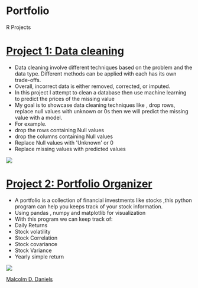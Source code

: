 # Portfolio
R Projects

# [Project  1: Data cleaning ](https://github.com/sirmuzzamil/sirmuzzamil/blob/839b1486d4ded5b42af89fa7887f8da73116c72d/R%20Projects/Project_1.ipynb)
* Data cleaning involve different techniques based on the problem and the data type. Different methods can be applied with each has its own trade-offs.
* Overall, incorrect data is either removed, corrected, or imputed.
* In this project I attempt to clean a database then use machine learning to predict the prices of the missing value
* My goal is to showcase data cleaning techniques like , drop rows, replace null values with unknown or 0s then we will predict the missing value with a model.
* For example.
*	drop the rows containing Null values 
*	drop the columns containing Null values 
*	Replace Null values with 'Unknown' or 0 
*	Replace missing values with predicted values 

![](https://github.com/malcolmpanama/Malcolm_Portfolio/blob/main/images/download1.png?raw=true)



# [Project  2: Portfolio Organizer](https://github.com/sirmuzzamil/sirmuzzamil/blob/839b1486d4ded5b42af89fa7887f8da73116c72d/R%20Projects/Project_2%20(2).ipynb)
* A portfolio is a collection of financial investments like stocks ,this python program can help you keeps track of your stock information.
* Using pandas , numpy and matplotlib for visualization
* With this program we can keep track of:
* Daily Returns
* Stock volatility
* Stock Correlation
* Stock covariance 
* Stock Variance
* Yearly simple return

![](https://github.com/malcolmpanama/Malcolm_Portfolio/blob/main/images/Figure_1.png?raw=true)

<div class="badge-base LI-profile-badge" data-locale="en_US" data-size="medium" data-theme="dark" data-type="VERTICAL" data-vanity="malcolm-d-daniels-abb7a4111" data-version="v1"><a class="badge-base__link LI-simple-link" href="https://tw.linkedin.com/in/malcolm-d-daniels-abb7a4111?trk=profile-badge">Malcolm D. Daniels</a></div>
              
